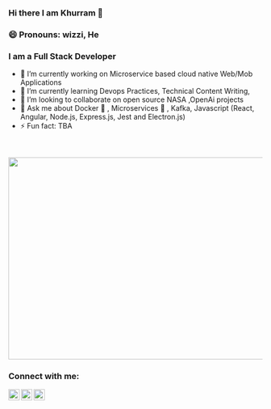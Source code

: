 ### Hi there I am Khurram 👋

### 😄 Pronouns: wizzi, He 

### I am a Full Stack Developer 


- 🔭 I’m currently working on Microservice based cloud native Web/Mob Applications
- 🌱 I’m currently learning Devops Practices, Technical Content Writing,
- 👯 I’m looking to collaborate on open source NASA ,OpenAi projects
- 💬 Ask me about Docker :whale:	, Microservices :grapes:	, Kafka, Javascript (React, Angular, Node.js, Express.js, Jest and Electron.js)
- ⚡ Fun fact: TBA




<br/><br/>
<img src="https://cdn.dribbble.com/users/464600/screenshots/3011265/media/d4e412d3d7d5386b75b3b572ef129804.gif" align="middle" width="600" height="400"/>

### Connect with me:

[<img align="left" alt="Portfolio" width="22px" src="https://cdn.jsdelivr.net/npm/simple-icons@3.13.0/icons/instagram.svg" />][instagram]
[<img align="left" alt="Twitter" width="22px" src="https://cdn.jsdelivr.net/npm/simple-icons@v3/icons/twitter.svg" />][twitter]
[<img align="left" alt="LinkedIn" width="22px" src="https://cdn.jsdelivr.net/npm/simple-icons@v3/icons/linkedin.svg" />][linkedin]

[instagram]: https://instagram.com/rezza.khurram
[twitter]: https://twitter.com/rezza_khurram
[linkedin]: https://www.linkedin.com/in/muhammad-khurram-raza/
